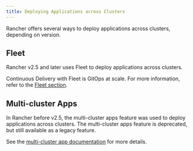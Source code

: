 ```yaml
---
title: Deploying Applications across Clusters
---
```


<head>
  <link rel="canonical" href="https://ranchermanager.docs.rancher.com/how-to-guides/new-user-guides/deploy-apps-across-clusters"/>
</head>

Rancher offers several ways to deploy applications across clusters, depending on version.

## Fleet

Rancher v2.5 and later uses Fleet to deploy applications across clusters.

Continuous Delivery with Fleet is GitOps at scale. For more information, refer to the [Fleet section](fleet.md).

## Multi-cluster Apps

In Rancher before v2.5, the multi-cluster apps feature was used to deploy applications across clusters. The multi-cluster apps feature is deprecated, but still available as a legacy feature.

See the [multi-cluster app documentation](multi-cluster-apps.md) for more details.
